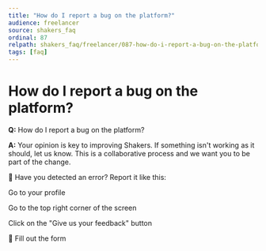 ```yaml
---
title: "How do I report a bug on the platform?"
audience: freelancer
source: shakers_faq
ordinal: 87
relpath: shakers_faq/freelancer/087-how-do-i-report-a-bug-on-the-platform.md
tags: [faq]
---
```


# How do I report a bug on the platform?

**Q:** How do I report a bug on the platform?

**A:** Your opinion is key to improving Shakers.
If something isn't working as it should, let us know. This is a collaborative process and we want you to be part of the change.

🐛 Have you detected an error? Report it like this:

Go to your profile

Go to the top right corner of the screen

Click on the "Give us your feedback" button

📝 Fill out the form
